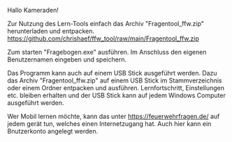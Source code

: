 Hallo Kameraden!

Zur Nutzung des Lern-Tools einfach das Archiv "Fragentool_ffw.zip" herunterladen und entpacken.
https://github.com/chrishaef/ffw_tool/raw/main/Fragentool_ffw.zip
 

Zum starten "Fragebogen.exe" ausführen.
Im Anschluss den eigenen Benutzernamen eingeben und speichern.


Das Programm kann auch auf einem USB Stick ausgeführt werden.
Dazu das Archiv "Fragentool_ffw.zip" auf einem USB Stick im Stammverzeichnis oder einem Ordner entpacken und ausführen.
Lernfortschritt, Einstellungen etc. bleiben erhalten und der USB Stick kann auf jedem Windows Computer ausgeführt werden. 

Wer Mobil lernen möchte, kann das unter https://feuerwehrfragen.de/ auf jedem gerät tun, welches einen Internetzugang hat.
Auch hier kann ein Bnutzerkonto angelegt werden.
